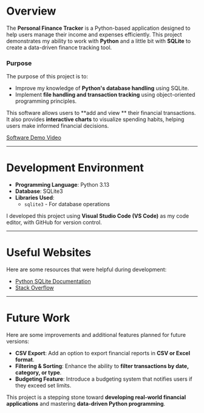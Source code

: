# Overview

The **Personal Finance Tracker** is a Python-based application designed to help users manage their income and expenses efficiently. This project demonstrates my ability to work with **Python** and a little bit with **SQLite** to create a data-driven finance tracking tool. 

### **Purpose**
The purpose of this project is to:
- Improve my knowledge of **Python's database handling** using SQLite.
- Implement **file handling and transaction tracking** using object-oriented programming principles.

This software allows users to **add and view
** their financial transactions. It also provides **interactive charts** to visualize spending habits, helping users make informed financial decisions.

[Software Demo Video](https://www.youtube.com/watch?v=AA3If_EeMvo)

---

# Development Environment

- **Programming Language**: Python 3.13  
- **Database**: SQLite3  
- **Libraries Used**:  
  - `sqlite3` - For database operations  

I developed this project using **Visual Studio Code (VS Code)** as my code editor, with GitHub for version control.

---

# Useful Websites

Here are some resources that were helpful during development:

- [Python SQLite Documentation](https://docs.python.org/3/library/sqlite3.html)  
- [Stack Overflow](https://stackoverflow.com/)  

---

# Future Work

Here are some improvements and additional features planned for future versions:
  
- **CSV Export**: Add an option to export financial reports in **CSV or Excel format**.  
- **Filtering & Sorting**: Enhance the ability to **filter transactions by date, category, or type**.  
- **Budgeting Feature**: Introduce a budgeting system that notifies users if they exceed set limits.  


This project is a stepping stone toward **developing real-world financial applications** and mastering **data-driven Python programming**.

